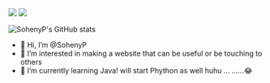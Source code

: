 <img src="https://capsule-render.vercel.app/api?type=Waving&color=gradient&height=300&section=header&text=Soheny.P&fontSize=80&descSize=600&animation=fadeIn&fontAlign=70" />
<a href="https://hits.seeyoufarm.com"><img src="https://hits.seeyoufarm.com/api/count/incr/badge.svg?url=https%3A%2F%2Fgithub.com%2FSohenyP&count_bg=%23826BDB&title_bg=%234B0CA0&icon=&icon_color=%23E7E7E7&title=Hi+There%21&edge_flat=false"/></a>


<!-- - 💞️ I’m looking to collaborate on ... -->
<!-- - 📫 How to reach me -->

<!--[![Top Langs](https://github-readme-stats.vercel.app/api/top-langs/?username=sohenyp&layout=compact)](https://github.com/anuraghazra/github-readme-stats) -->
 ![SohenyP's GitHub stats](https://github-readme-stats.vercel.app/api?username=sohenyp&show_icons=true&count_private=true&theme=dracula)
<!--[![sohenyp's wakatime stats](https://github-readme-stats.vercel.app/api/wakatime?username=sohenyp)](https://github.com/anuraghazra/github-readme-stats)-->

<!--[![Readme Card](https://github-readme-stats.vercel.app/api/pin/?username=sohenyp&repo=github-readme-stats)](https://github.com/anuraghazra/github-readme-stats) -->



- 👋 Hi, I’m @SohenyP
- 👀 I’m interested in making a website that can be useful or be touching to others
- 🌱 I’m currently learning Java! will start Phython as well huhu ... ......😂 

